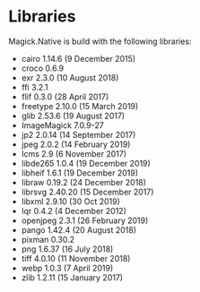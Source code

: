 # Libraries
Magick.Native is build with the following libraries:

- cairo 1.14.6 (9 December 2015)
- croco 0.6.9
- exr 2.3.0 (10 August 2018)
- ffi 3.2.1
- flif 0.3.0 (28 April 2017)
- freetype 2.10.0 (15 March 2019)
- glib 2.53.6 (19 August 2017)
- ImageMagick 7.0.9-27
- jp2 2.0.14 (14 September 2017)
- jpeg 2.0.2 (14 February 2019)
- lcms 2.9 (6 November 2017)
- libde265 1.0.4 (19 December 2019)
- libheif 1.6.1 (19 December 2019)
- libraw 0.19.2 (24 December 2018)
- librsvg 2.40.20 (15 December 2017)
- libxml 2.9.10 (30 Oct 2019)
- lqr 0.4.2 (4 December 2012)
- openjpeg 2.3.1 (26 February 2019)
- pango 1.42.4 (20 August 2018)
- pixman 0.30.2
- png 1.6.37 (16 July 2018)
- tiff 4.0.10 (11 November 2018)
- webp 1.0.3 (7 April 2019)
- zlib 1.2.11 (15 January 2017)
